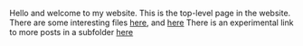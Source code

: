 Hello and welcome to my website.
This is the top-level page in the website.
There are some interesting files [here](test.md), and [here](test_two.md)
There is an experimental link to more posts in a subfolder [here](posts/another_md.md)